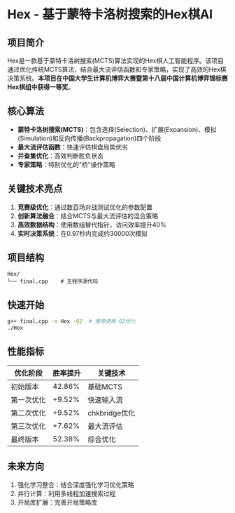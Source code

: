 # Hex - 基于蒙特卡洛树搜索的Hex棋AI

## 项目简介
Hex是一款基于蒙特卡洛树搜索(MCTS)算法实现的Hex棋人工智能程序。该项目通过优化传统MCTS算法，结合最大流评估函数和专家策略，实现了高效的Hex棋决策系统。**本项目在中国大学生计算机博弈大赛暨第十八届中国计算机博弈锦标赛Hex棋组中获得一等奖**。



## 核心算法
- **蒙特卡洛树搜索(MCTS)**：包含选择(Selection)、扩展(Expansion)、模拟(Simulation)和反向传播(Backpropagation)四个阶段
- **最大流评估函数**：快速评估棋盘局势优劣
- **并查集优化**：高效判断胜负状态
- **专家策略**：特别优化的"桥"操作策略

## 关键技术亮点
1. **竞赛级优化**：通过数百场对战测试优化的参数配置
2. **创新算法融合**：结合MCTS与最大流评估的混合策略
3. **高效数据结构**：使用数组替代指针，访问效率提升40%
4. **实时决策系统**：在0.97秒内完成约30000次模拟

## 项目结构
```
Hex/
└── final.cpp    # 主程序源代码
```

## 快速开始
```bash
g++ final.cpp -o Hex -O2  # 推荐使用-O2优化
./Hex
```


## 性能指标
| 优化阶段 | 胜率提升 | 关键技术 |
|----------|----------|----------|
| 初始版本 | 42.86% | 基础MCTS |
| 第一次优化 | +9.52% | 快速输入流 |
| 第二次优化 | +9.52% | chkbridge优化 |
| 第三次优化 | +7.62% | 最大流评估 |
| 最终版本 | 52.38% | 综合优化 |


## 未来方向
1. 强化学习整合：结合深度强化学习优化策略
2. 并行计算：利用多线程加速搜索过程
3. 开局库扩展：完善开局策略库
